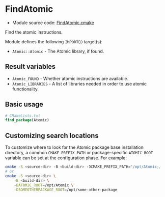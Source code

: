 <!-- This is auto-generated file. -->
# FindAtomic

* Module source code: [FindAtomic.cmake](https://github.com/petk/php-build-system/blob/master/cmake/cmake/modules/FindAtomic.cmake)

Find the atomic instructions.

Module defines the following `IMPORTED` target(s):

* `Atomic::Atomic` - The Atomic library, if found.

## Result variables

* `Atomic_FOUND` - Whether atomic instructions are available.
* `Atomic_LIBRARIES` - A list of libraries needed in order to use atomic
  functionality.

## Basic usage

```cmake
# CMakeLists.txt
find_package(Atomic)
```

## Customizing search locations

To customize where to look for the Atomic package base
installation directory, a common `CMAKE_PREFIX_PATH` or
package-specific `ATOMIC_ROOT` variable can be set at
the configuration phase. For example:

```sh
cmake -S <source-dir> -B <build-dir> -DCMAKE_PREFIX_PATH="/opt/Atomic;/opt/some-other-package"
# or
cmake -S <source-dir> \
    -B <build-dir> \
    -DATOMIC_ROOT=/opt/Atomic \
    -DSOMEOTHERPACKAGE_ROOT=/opt/some-other-package
```
